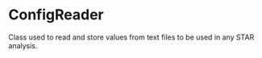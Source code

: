 # ConfigReader
Class used to read and store values from text files to be used in any STAR analysis.

